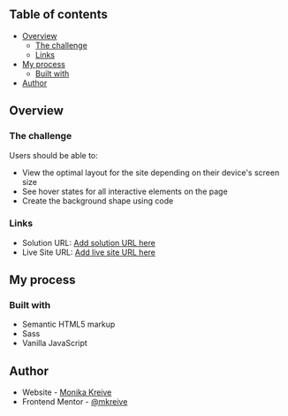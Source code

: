 ## Table of contents

-   [Overview](#overview)
    -   [The challenge](#the-challenge)
    -   [Links](#links)
-   [My process](#my-process)
    -   [Built with](#built-with)
-   [Author](#author)

## Overview

### The challenge

Users should be able to:

-   View the optimal layout for the site depending on their device's screen size
-   See hover states for all interactive elements on the page
-   Create the background shape using code

### Links

-   Solution URL: [Add solution URL here](https://github.com/mkreive/-Project-tracking-intro-component)
-   Live Site URL: [Add live site URL here](https://your-live-site-url.com)

## My process

### Built with

-   Semantic HTML5 markup
-   Sass
-   Vanilla JavaScript

## Author

-   Website - [Monika Kreive](https://www.your-site.com)
-   Frontend Mentor - [@mkreive](https://www.frontendmentor.io/profile/mkreive)
